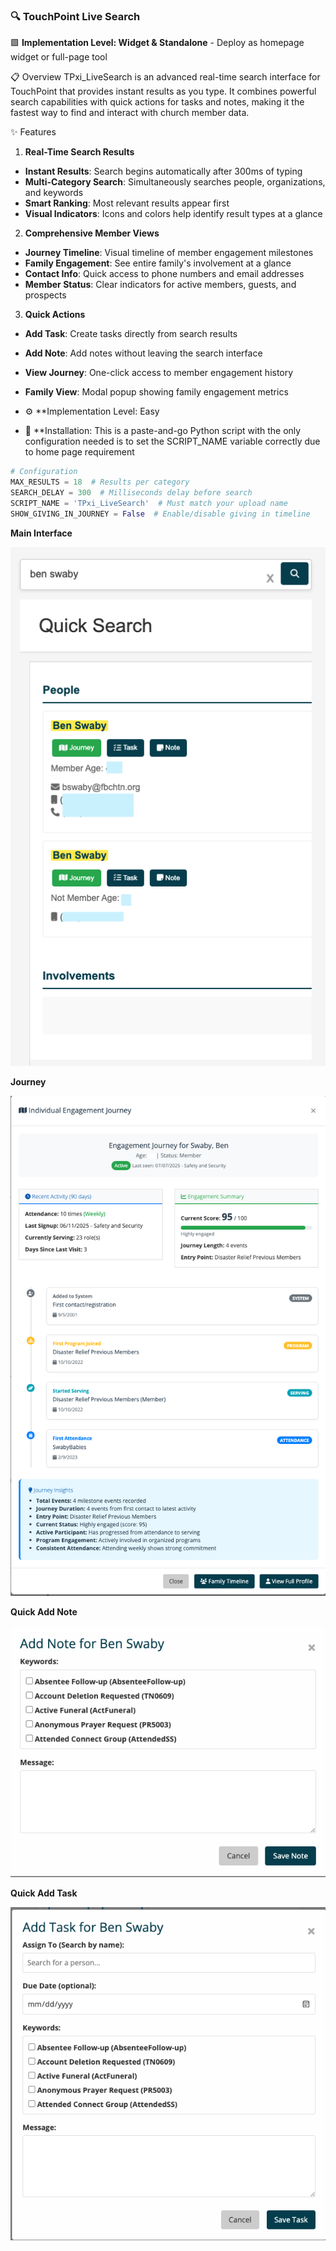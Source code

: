 ### 🔍 TouchPoint Live Search

🟩 **Implementation Level: Widget & Standalone** - Deploy as homepage widget or full-page tool

📋 Overview
TPxi_LiveSearch is an advanced real-time search interface for TouchPoint that provides instant results as you type. It combines powerful search capabilities with quick actions for tasks and notes, making it the fastest way to find and interact with church member data.

✨ Features

1. **Real-Time Search Results**
- **Instant Results**: Search begins automatically after 300ms of typing
- **Multi-Category Search**: Simultaneously searches people, organizations, and keywords
- **Smart Ranking**: Most relevant results appear first
- **Visual Indicators**: Icons and colors help identify result types at a glance

2. **Comprehensive Member Views**
- **Journey Timeline**: Visual timeline of member engagement milestones
- **Family Engagement**: See entire family's involvement at a glance
- **Contact Info**: Quick access to phone numbers and email addresses
- **Member Status**: Clear indicators for active members, guests, and prospects

3. **Quick Actions**
- **Add Task**: Create tasks directly from search results
- **Add Note**: Add notes without leaving the search interface
- **View Journey**: One-click access to member engagement history
- **Family View**: Modal popup showing family engagement metrics


- ⚙️ **Implementation Level: Easy
- 🧩 **Installation: This is a paste-and-go Python script with the only configuration needed is to set the SCRIPT_NAME variable correctly due to home page requirement

```python
# Configuration
MAX_RESULTS = 18  # Results per category
SEARCH_DELAY = 300  # Milliseconds delay before search
SCRIPT_NAME = 'TPxi_LiveSearch'  # Must match your upload name
SHOW_GIVING_IN_JOURNEY = False  # Enable/disable giving in timeline
```

<summary><strong>Main Interface</strong></summary>
<p align="center">
  <img src="https://github.com/bswaby/Touchpoint/blob/main/TPxi/Live%20Search/LS-MainSearch.png" width="700">
</p>

<summary><strong>Journey</strong></summary>
<p align="center">
  <img src="https://github.com/bswaby/Touchpoint/blob/main/TPxi/Live%20Search/LS-Journey.png" width="700">
</p>

<summary><strong>Quick Add Note</strong></summary>
<p align="center">
  <img src="https://github.com/bswaby/Touchpoint/blob/main/TPxi/Live%20Search/LS-Note.png" width="700">
</p>

<summary><strong>Quick Add Task</strong></summary>
<p align="center">
  <img src="https://github.com/bswaby/Touchpoint/blob/main/TPxi/Live%20Search/LS-Task.png" width="700">
</p>
